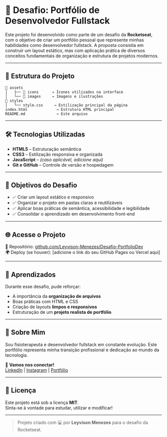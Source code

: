 
# 🚀 Desafio: Portfólio de Desenvolvedor Fullstack

Este projeto foi desenvolvido como parte de um desafio da **Rocketseat**, com o objetivo de criar um portfólio pessoal que represente minhas habilidades como desenvolvedor fullstack. A proposta consistia em construir um layout estático, mas com aplicação prática de diversos conceitos fundamentais de organização e estrutura de projetos modernos.

---

## 📂 Estrutura do Projeto

```
📁 assets
│   ├── 📁 icons      → Ícones utilizados na interface
│   └── 📁 images     → Imagens e ilustrações
📁 styles
│   └── style.css     → Estilização principal da página
index.html             → Estrutura HTML principal
README.md              → Este arquivo
```

---

## 🛠️ Tecnologias Utilizadas

- **HTML5** – Estruturação semântica
- **CSS3** – Estilização responsiva e organizada
- **JavaScript** – *(caso aplicável, adicione aqui)*
- **Git e GitHub** – Controle de versão e hospedagem

---

## 🎯 Objetivos do Desafio

- ✅ Criar um layout estático e responsivo
- ✅ Organizar o projeto em pastas claras e reutilizáveis
- ✅ Aplicar boas práticas de semântica, acessibilidade e legibilidade
- ✅ Consolidar o aprendizado em desenvolvimento front-end

---

## 🌐 Acesse o Projeto

🔗 Repositório: [github.com/Leyvison-Menezes/Desafio-PortfolioDev](https://github.com/Leyvison-Menezes/Desafio-PortfolioDev)  
🌍 Deploy (se houver): [adicione o link do seu GitHub Pages ou Vercel aqui]

---

## 🧠 Aprendizados

Durante esse desafio, pude reforçar:

- A importância da **organização de arquivos**
- Boas práticas com HTML e CSS
- Criação de layouts **limpos e responsivos**
- Estruturação de um **projeto realista de portfólio**

---

## 🙋 Sobre Mim

Sou fisioterapeuta e desenvolvedor fullstack em constante evolução. Este portfólio representa minha transição profissional e dedicação ao mundo da tecnologia. 

🔗 **Vamos nos conectar!**  
[LinkedIn](https://www.linkedin.com/in/seu-usuario) | [Instagram](https://instagram.com/seu-usuario) | [Portfólio](https://seusite.dev)

---

## 📄 Licença

Este projeto está sob a licença **MIT**.  
Sinta-se à vontade para estudar, utilizar e modificar!

---

> Projeto criado com 💻 por **Leyvison Menezes** para o desafio da Rocketseat.
